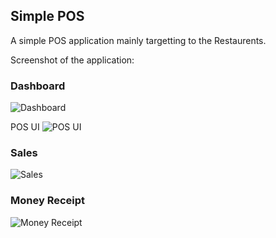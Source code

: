 ## Simple POS

A simple POS application mainly targetting to the Restaurents.

Screenshot of the application:

### Dashboard

![Dashboard](https://raw.githubusercontent.com/faiyaz26/simplePos/master/pos/dashboard.PNG)

POS UI
![POS UI](https://raw.githubusercontent.com/faiyaz26/simplePos/master/pos/pos_ui.PNG)

### Sales
![Sales](https://raw.githubusercontent.com/faiyaz26/simplePos/master/pos/sales.PNG)

### Money Receipt
![Money Receipt](https://raw.githubusercontent.com/faiyaz26/simplePos/master/pos/reciept.png)

